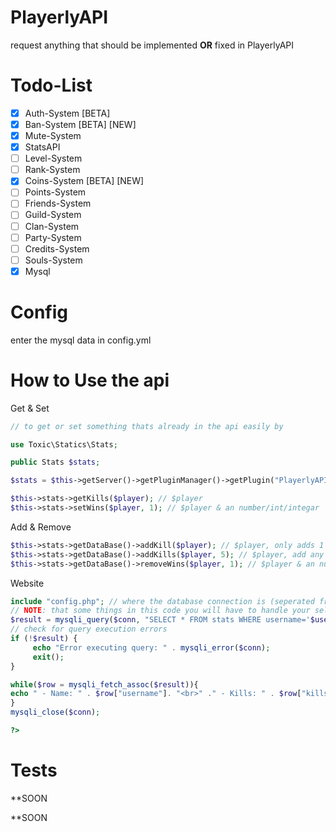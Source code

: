 # PlayerlyAPI
request anything that should be implemented **OR** fixed in PlayerlyAPI
# Todo-List
- [X] Auth-System [BETA]
- [X] Ban-System [BETA] [NEW]
- [X] Mute-System
- [X] StatsAPI
- [ ] Level-System
- [ ] Rank-System
- [X] Coins-System [BETA] [NEW]
- [ ] Points-System
- [ ] Friends-System
- [ ] Guild-System
- [ ] Clan-System
- [ ] Party-System
- [ ] Credits-System
- [ ] Souls-System
- [X] Mysql
# Config
enter the mysql data in config.yml
# How to Use the api
Get & Set
```php
// to get or set something thats already in the api easily by

use Toxic\Statics\Stats;

public Stats $stats;

$stats = $this->getServer()->getPluginManager()->getPlugin("PlayerlyAPI")

$this->stats->getKills($player); // $player
$this->stats->setWins($player, 1); // $player & an number/int/integar

```
Add & Remove
```php
$this->stats->getDataBase()->addKill($player); // $player, only adds 1 kill
$this->stats->getDataBase()->addKills($player, 5); // $player, add any amount of kills
$this->stats->getDataBase()->removeWins($player, 1); // $player & an number/int/integar
```

Website
```php
include "config.php"; // where the database connection is (seperated from main)
// NOTE: that some things in this code you will have to handle your self (such as the $username)
$result = mysqli_query($conn, "SELECT * FROM stats WHERE username='$username'"); // $username must be handled by you & $conn is in the config.php
// check for query execution errors
if (!$result) {
     echo "Error executing query: " . mysqli_error($conn);
     exit();
}

while($row = mysqli_fetch_assoc($result)){
echo " - Name: " . $row["username"]. "<br>" ." - Kills: " . $row["kills"]. "<br>" . "- Wins:" . $row["wins"]. "<br>" . "- Deaths:" . $row["deaths"]. "<br>";
}
mysqli_close($conn);

?>
```
# Tests
**SOON

**SOON
